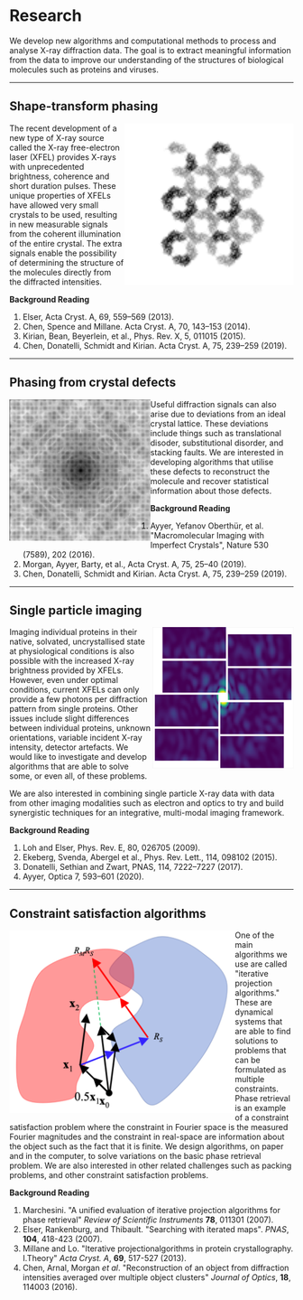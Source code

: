 # Research

We develop new algorithms and computational methods to process and analyse X-ray diffraction data. The goal is to extract meaningful information from the data to improve our understanding of the structures of biological molecules such as proteins and viruses.

---

## Shape-transform phasing
<img align="right" src="figs/res_stp.png" width="300">

The recent development of a new type of X-ray source called the X-ray free-electron laser (XFEL) provides X-rays with unprecedented brightness, coherence and short duration pulses. These unique properties of XFELs have allowed very small crystals to be used, resulting in new measurable signals from the coherent illumination of the entire crystal. The extra signals enable the possibility of determining the structure of the molecules directly from the diffracted intensities.

**Background Reading**
1. Elser, Acta Cryst. A, 69, 559–569 (2013).
2. Chen, Spence and Millane. Acta Cryst. A, 70, 143–153 (2014).
3. Kirian, Bean, Beyerlein, et al., Phys. Rev. X, 5, 011015 (2015).
4. Chen, Donatelli, Schmidt and Kirian. Acta Cryst. A, 75, 239–259 (2019).

---

## Phasing from crystal defects
<img align="left" src="figs/res_crystdisorder.png" width="250">

Useful diffraction signals can also arise due to deviations from an ideal crystal lattice. These deviations include things such as translational disoder, substitutional disorder, and stacking faults. We are interested in developing algorithms that utilise these defects to reconstruct the molecule and recover statistical information about those defects.

**Background Reading**
1. Ayyer, Yefanov Oberthür, et al. "Macromolecular Imaging with Imperfect Crystals", Nature 530 (7589), 202 (2016).
2. Morgan, Ayyer, Barty, et al., Acta Cryst. A, 75, 25–40 (2019).
3. Chen, Donatelli, Schmidt and Kirian. Acta Cryst. A, 75, 239–259 (2019).

---

## Single particle imaging
<img align="right" src="figs/res_spi.png" width="250">

Imaging individual proteins in their native, solvated, uncrystallised state at physiological conditions is also possible with the increased X-ray brightness provided by XFELs. However, even under optimal conditions, current XFELs can only provide a few photons per diffraction pattern from single proteins. Other issues include slight differences between individual proteins, unknown orientations, variable incident X-ray intensity, detector artefacts.
We would like to investigate and develop algorithms that are able to solve some, or even all, of these problems.

We are also interested in combining single particle X-ray data with data from other imaging modalities such as electron and optics to try and build synergistic techniques for an integrative, multi-modal imaging framework.

**Background Reading**
1. Loh and Elser, Phys. Rev. E, 80, 026705 (2009).
2. Ekeberg, Svenda, Abergel et al., Phys. Rev. Lett., 114, 098102 (2015).
3. Donatelli, Sethian and Zwart, PNAS, 114, 7222–7227 (2017).
4. Ayyer, Optica 7, 593–601 (2020).

---

## Constraint satisfaction algorithms
<img align="left" src="figs/res_algo.png" width="400">

One of the main algorithms we use are called "iterative projection algorithms." These are dynamical systems that are able to find solutions to problems that can be formulated as multiple constraints. Phase retrieval is an example of a constraint satisfaction problem where the constraint in Fourier space is the measured Fourier magnitudes and the constraint in real-space are information about the object such as the fact that it is finite. We design algorithms, on paper and in the computer, to solve variations on the basic phase retrieval problem. We are also interested in other related challenges such as packing problems, and other constraint satisfaction problems.

**Background Reading**
1. Marchesini. "A unified evaluation of iterative projection algorithms for phase retrieval" _Review of Scientific Instruments_ **78**, 011301 (2007).
2. Elser, Rankenburg, and Thibault. "Searching with iterated maps". _PNAS_, **104**, 418-423 (2007).
3. Millane and Lo. "Iterative projectionalgorithms in protein crystallography. I.Theory"  _Acta Cryst. A_, **69**, 517-527 (2013).
4. Chen, Arnal, Morgan _et al_. "Reconstruction of an object from diffraction intensities averaged over multiple object clusters" _Journal of Optics_, **18**, 114003 (2016).
